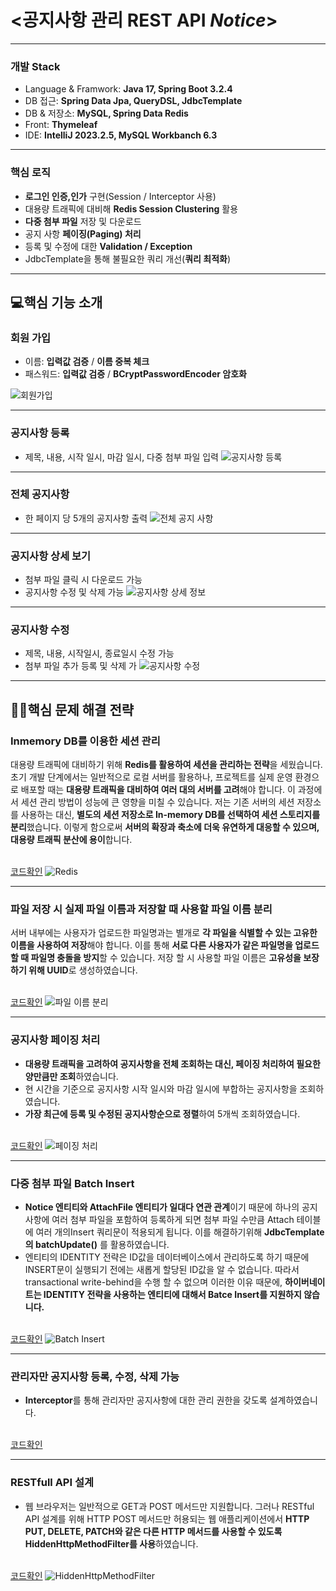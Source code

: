 # <공지사항 관리 REST API   *Notice*> 
<hr>

### 개발 Stack
- Language & Framwork: **Java 17, Spring Boot 3.2.4**
- DB 접근: **Spring Data Jpa, QueryDSL, JdbcTemplate**
- DB & 저장소: **MySQL, Spring Data Redis**
- Front: **Thymeleaf**
- IDE: **IntelliJ 2023.2.5, MySQL Workbanch 6.3**
<hr>

### 핵심 로직
- **로그인 인증,인가** 구현(Session / Interceptor 사용)
- 대용량 트래픽에 대비해 **Redis Session Clustering** 활용
- **다중 첨부 파일** 저장 및 다운로드
- 공지 사항 **페이징(Paging) 처리**
- 등록 및 수정에 대한 **Validation / Exception**
- JdbcTemplate을 통해 불필요한 쿼리 개선(**쿼리 최적화**)
<hr>

## 💻핵심 기능 소개
### 회원 가입
- 이름: **입력값 검증** / **이름 중복 체크**
- 패스워드: **입력값 검증** / **BCryptPasswordEncoder 암호화**
  
![회원가입](https://github.com/ahj30420/Notice/assets/79964990/85851984-695d-4fd0-a4a8-c169219e2c26)
<hr>

### 공지사항 등록
- 제목, 내용, 시작 일시, 마감 일시, 다중 첨부 파일 입력
![공지사항 등록](https://github.com/ahj30420/Notice/assets/79964990/f29803a8-8448-4674-bcd3-f02488fb344b)
<hr>

### 전체 공지사항
- 한 페이지 당 5개의 공지사항 출력
![전체 공지 사항](https://github.com/ahj30420/Notice/assets/79964990/70372978-21f9-446f-86b5-8d7c930307fc)
<hr>

### 공지사항 상세 보기
- 첨부 파일 클릭 시 다운로드 가능
- 공지사항 수정 및 삭제 가능
![공지사항 상세 정보](https://github.com/ahj30420/Notice/assets/79964990/2bd4297e-724a-41ec-86da-ba449427fc1c)
<hr>

### 공지사항 수정 
- 제목, 내용, 시작일시, 종료일시 수정 가능
- 첨부 파일 추가 등록 및 삭제 가
![공지사항 수정](https://github.com/ahj30420/Notice/assets/79964990/ddab8efe-ecee-4d5b-9d1f-64dc01c54d0b)
<hr>

## 👨‍💻핵심 문제 해결 전략
### Inmemory DB를 이용한 세션 관리
대용량 트래픽에 대비하기 위해 **Redis를 활용하여 세션을 관리하는 전략**을 세웠습니다. 초기 개발 단계에서는 일반적으로 로컬 서버를 활용하나, 프로젝트를 실제 운영 환경으로 배포할 때는 **대용량 트래픽을 대비하여 여러 대의 서버를 고려**해야 합니다. 이 과정에서 세션 관리 방법이 성능에 큰 영향을 미칠 수 있습니다. 저는 기존 서버의 세션 저장소를 사용하는 대신, **별도의 세션 저장소로 In-memory DB를 선택하여 세션 스토리지를 분리**했습니다. 이렇게 함으로써 **서버의 확장과 축소에 더욱 유연하게 대응할 수 있으며, 대용량 트래픽 분산에 용이**합니다.<br><br>

[코드확인](https://github.com/ahj30420/Notice/blob/master/src/main/java/project/notice/config/RedisConfig.java)
![Redis](https://github.com/ahj30420/Notice/assets/79964990/e8660292-c445-4e9c-9d6c-bb37cbc76b31)
<hr>

### 파일 저장 시 실제 파일 이름과 저장할 때 사용할 파일 이름 분리
서버 내부에는 사용자가 업로드한 파일명과는 별개로 **각 파일을 식별할 수 있는 고유한 이름을 사용하여 저장**해야 합니다. 이를 통해 **서로 다른 사용자가 같은 파일명을 업로드할 때 파일명 충돌을 방지**할 수 있습니다. 저장 할 시 사용할 파일 이름은 **고유성을 보장 하기 위해 UUID**로 생성하였습니다.<br><br>

[코드확인](https://github.com/ahj30420/Notice/blob/master/src/main/java/project/notice/util/FileStore.java)
![파일 이름 분리](https://github.com/ahj30420/Notice/assets/79964990/a3cf73a8-796e-4fd9-8e98-bcb5dc634b6b)
<hr>

### 공지사항 페이징 처리
- **대용량 트래픽을 고려하여 공지사항을 전체 조회하는 대신, 페이징 처리하여 필요한 양만큼만 조회**하였습니다.
- 현 시간을 기준으로 공지사항 시작 일시와 마감 일시에 부합하는 공지사항을 조회하였습니다.
- **가장 최근에 등록 및 수정된 공지사항순으로 정렬**하여 5개씩 조회하였습니다.<br><br>

[코드확인](https://github.com/ahj30420/Notice/blob/master/src/main/java/project/notice/repository/noticeRepository/NoticeRepositoryImpl.java)
![페이징 처리](https://github.com/ahj30420/Notice/assets/79964990/320bec8f-4c74-4dda-86e9-46cef9422a6e)
<hr>

### 다중 첨부 파일 Batch Insert
- **Notice 엔티티와 AttachFile 엔티티가 일대다 연관 관계**이기 때문에 하나의 공지사항에 여러 첨부 파일을 포함하여 등록하게 되면 첨부 파일 수만큼 Attach 테이블에 여러 개의Insert 쿼리문이 적용되게 됩니다. 이를 해결하기위해 **JdbcTemplate의 batchUpdate()** 를 활용하였습니다.
- 엔티티의 IDENTITY 전략은 ID값을 데이터베이스에서 관리하도록 하기 때문에 INSERT문이 실행되기 전에는 새롭게 할당된 ID값을 알 수 없습니다. 따라서 transactional write-behind을 수행 할 수 없으며 이러한 이유 때문에, **하이버네이트는 IDENTITY 전략을 사용하는 엔티티에 대해서 Batce Insert를 지원하지 않습니다.** <br><br>


[코드확인](https://github.com/ahj30420/Notice/blob/master/src/main/java/project/notice/repository/FileRepository/FileRepositoryImpl.java)
![Batch Insert](https://github.com/ahj30420/Notice/assets/79964990/06b03db4-4417-4b7e-9130-b5d3285306aa)
<hr>

### 관리자만 공지사항 등록, 수정, 삭제 가능
- **Interceptor**를 통해 관리자만 공지사항에 대한 관리 권한을 갖도록 설계하였습니다.<br><br>

[코드확인](https://github.com/ahj30420/Notice/blob/master/src/main/java/project/notice/interceptor/AdminCheckInterceptor.java)
<hr>

### RESTfull API 설계
- 웹 브라우저는 일반적으로 GET과 POST 메서드만 지원합니다. 그러나 RESTful API 설계를 위해 HTTP POST 메서드만 허용되는 웹 애플리케이션에서 **HTTP PUT, DELETE, PATCH와 같은 다른 HTTP 메서드를 사용할 수 있도록 HiddenHttpMethodFilter를 사용**하였습니다.<br><br>

[코드확인](https://github.com/ahj30420/Notice/blob/master/src/main/java/project/notice/config/SpringConfig.java)
![HiddenHttpMethodFilter](https://github.com/ahj30420/Notice/assets/79964990/d0b42def-37ba-4805-9cae-f678767325af)
